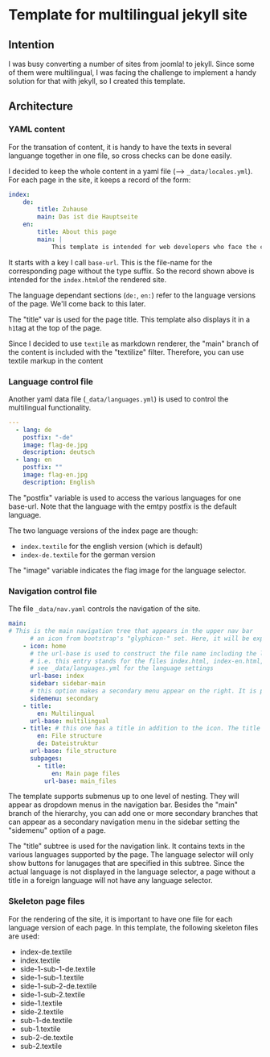 # Template for multilingual jekyll site

## Intention

I was busy converting a number of sites from joomla! to jekyll. Since some of them were multilingual, I was facing the challenge to implement a handy solution for that with jekyll, so I created this template.

## Architecture

### YAML content
For the transation of content, it is handy to have the texts in several languange together in one file, so cross checks can be done easily. 

I decided to keep the whole content in a yaml file (--> `_data/locales.yml`). For each page in the site, it keeps a record of the form: 

```yaml
index:
    de: 
        title: Zuhause
        main: Das ist die Hauptseite
    en: 
        title: About this page
        main: |
            This template is intended for web developers who face the challenge of a multilanguage site without using a content management system. I wrote this template using the marvellous jekyll site generator. For further information, please refer to the "jekyll homepage":jekyllrb.com. 
````

It starts with a key I call `base-url`. This is the file-name for the corresponding page without the type suffix. So the record shown above is intended for the `index.html`of the rendered site.

The language dependant sections (`de:`, `en:`) refer to the language versions of the page. We'll come back to this later.

The "title" var is used for the page title. This template also displays it in a `h1`tag at the top of the page.

Since I decided to use `textile` as markdown renderer, the "main" branch of the content is included with the "textilize" filter. Therefore, you can use textile markup in the content

### Language control file
Another yaml data file (`_data/languages.yml`) is used to control the multilingual functionality. 

```yaml
---
  - lang: de
    postfix: "-de"
    image: flag-de.jpg
    description: deutsch
  - lang: en
    postfix: ""
    image: flag-en.jpg
    description: English
```

The "postfix" variable is used to access the various languages for one base-url. Note that the language with the emtpy postfix is the default language. 

The two language versions of the index page are though:
* `index.textile` for the english version (which is default)
* `index-de.textile` for the german version

The "image" variable indicates the flag image for the language selector.

### Navigation control file
The file `_data/nav.yaml` controls the navigation of the site.

```yaml
main:
# This is the main navigation tree that appears in the upper nav bar
      # an icon from bootstrap's "glyphicon-" set. Here, it will be expanded to "glyphicon-home"
    - icon: home
      # the url-base is used to construct the file name including the language suffix
      # i.e. this entry stands for the files index.html, index-en.html, index-de.html
      # see _data/languages.yml for the language settings
      url-base: index
      sidebar: sidebar-main
      # this option makes a secondary menu appear on the right. It is possible to declare multiple secondary menu trees. See the "secondary" tree below
      sidemenu: secondary
    - title:
        en: Multilingual
      url-base: multilingual
    - title: # this one has a title in addition to the icon. The title is multilingual
        en: File structure
        de: Dateistruktur
      url-base: file_structure
      subpages: 
        - title:
            en: Main page files
          url-base: main_files
```

The template supports submenus up to one level of nesting. They will appear as dropdown menus in the navigation bar. Besides the "main" branch of the hierarchy, you can add one or more secondary branches that can appear as a secondary navigation menu in the sidebar setting the "sidemenu" option of a page.

The "title" subtree is used for the navigation link. It contains texts in the various languages supported by the page. The language selector will only show buttons for lanugages that are specified in this subtree. Since the actual language is not displayed in the language selector, a page without a title in a foreign language will not have any language selector.

### Skeleton page files

For the rendering of the site, it is important to have one file for each language version of each page. In this template, the following skeleton files are used:

* index-de.textile
* index.textile
* side-1-sub-1-de.textile
* side-1-sub-1.textile
* side-1-sub-2-de.textile
* side-1-sub-2.textile
* side-1.textile
* side-2.textile
* sub-1-de.textile
* sub-1.textile
* sub-2-de.textile
* sub-2.textile